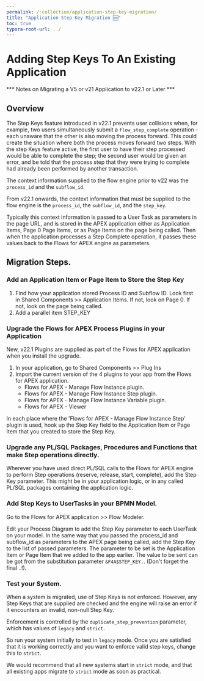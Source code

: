 ```yaml
---
permalink: /:collection/application-step-key-migration/
title: "Application Step Key Migration 🆕"
toc: true
typora-root-url: ../
---
```


# Adding Step Keys To An Existing Application

*** Notes on Migrating a V5 or v21 Application to v22.1 or Later ***

## Overview

The Step Keys feature introduced in v22.1 prevents user collisions when, for example, two users simultaneously submit a `flow_step_complete` operation - each unaware that the other is also moving the process forward.  This could create the situation where both the process moves forward two steps.  With the step Keys feature active, the first user to have their step processed would be able to complete the step; the second user would be given an error, and be told that the process step that they were trying to complete had already been performed by another transaction.

The context information supplied to the flow engine prior to v22 was the `process_id` and the `subflow_id`.

From v22.1 onwards, the context information that must be supplied to the flow engine is the `process_id`, the `subflow_id`, and the `step_key`.

Typically this context information is passed to a User Task as parameters in the page URL, and is stored in the APEX application either as Application Items, Page 0 Page Items, or as Page Items on the page being called.  Then when the application processes a Step Complete operation, it passes these values back to the Flows for APEX engine as parameters.


## Migration Steps.

### Add an Application Item or Page Item to Store the Step Key

1.  Find how your application stored Process ID and Subflow ID.  Look first in Shared Components >> Application Items.  If not, look on Page 0.  If not, look on the page being called.
2.  Add a parallel item STEP_KEY

### Upgrade the Flows for APEX Process Plugins in your Application

New, v22.1 Plugins are supplied as part of the Flows for APEX application when you install the upgrade.  

1.  In your application, go to Shared Components >> Plug Ins
2.  Import the current version of the 4 plugins to your app from the Flows for APEX application.
    - Flows for APEX - Manage Flow Instance plugin.
    - Flows for APEX - Manage Flow Instance Step plugin.
    - Flows for APEX - Manage Flow Instance Variable plugin.
    - Flows for APEX - Viewer

In each place where the 'Flows for APEX - Manage Flow Instance Step' plugin is used, hook up the Step Key field to the Application Item or Page Item that you created to store the Step Key.

### Upgrade any PL/SQL Packages, Procedures and Functions that make Step operations directly.

Wherever you have used direct PL/SQL calls to the Flows for APEX engine to perform Step operations (reserve, release, start, complete), add the Step Key parameter.   This might be in your application logic, or in any called PL/SQL packages containing the application logic.

### Add Step Keys to UserTasks in your BPMN Model.

Go to the Flows for APEX application >> Flow Modeler.

Edit your Process Diagram to add the Step Key parameter to each UserTask on your model.  In the same way that you passed the process_id and subflow_id as parameters to the APEX page being called, add the Step Key to the list of passed parameters.
The parameter to be set is the Application Item or Page Item that we added to the app earlier.
The value to be sent can be got from the substitution parameter `&F4A$STEP_KEY.`. (Don't forget the final `.`!).

### Test your System.

When a system is migrated, use of Step Keys is not enforced.  However, any Step Keys that are supplied are checked and the engine will raise an error if it encounters an invalid, non-null Step Key.  

Enforcement is controlled by the `duplicate_step_prevention` parameter, which has values of `legacy` and `strict`.

So run your system initially to test in `legacy` mode.  Once you are satisfied that it is working correctly and you want to enforce valid step keys, change this to `strict`.

We would recommend that all new systems start in `strict` mode, and that all existing apps migrate to `strict` mode as soon as practical.

